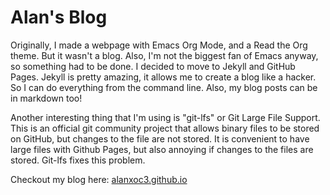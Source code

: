 # Alan's Blog
Originally, I made a webpage with Emacs Org Mode, and a Read the Org theme. But
it wasn't a blog. Also, I'm not the biggest fan of Emacs anyway, so something
had to be done. I decided to move to Jekyll and GitHub Pages. Jekyll is pretty
amazing, it allows me to create a blog like a hacker. So I can do everything
from the command line. Also, my blog posts can be in markdown too!

Another interesting thing that I'm using is "git-lfs" or Git Large File
Support. This is an official git community project that allows binary files to
be stored on GitHub, but changes to the file are not stored. It is convenient
to have large files with Github Pages, but also annoying if changes to the
files are stored. Git-lfs fixes this problem.

Checkout my blog here: [alanxoc3.github.io](https://alanxoc3.github.io)
